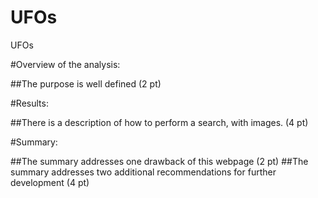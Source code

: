 # UFOs

UFOs

#Overview of the analysis:

##The purpose is well defined (2 pt)

#Results:

##There is a description of how to perform a search, with images. (4 pt)

#Summary:

##The summary addresses one drawback of this webpage (2 pt)
##The summary addresses two additional recommendations for further development (4 pt)

